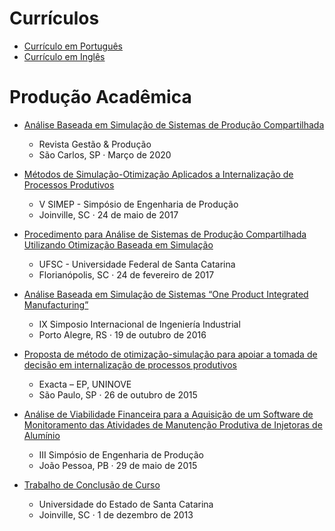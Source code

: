 # Currículos

- [Currículo em Português](https://github.com/GusFurtado/MyWebsite/blob/master/documents/curriculum/Gustavo%20Furtado%20-%20Cientista%20de%20Dados.pdf)
- [Currículo em Inglês](https://github.com/GusFurtado/MyWebsite/blob/master/documents/curriculum/Gustavo%20Furtado%20-%20Data%20Scientist.pdf)

# Produção Acadêmica

- [Análise Baseada em Simulação de Sistemas de Produção Compartilhada](https://github.com/GusFurtado/MyWebsite/blob/master/documents/artigos/GP.pdf)
    - Revista Gestão & Produção
    - São Carlos, SP · Março de 2020

- [Métodos de Simulação-Otimização Aplicados a Internalização de Processos Produtivos](https://github.com/GusFurtado/MyWebsite/blob/master/documents/artigos/SIMEP5.pdf)
    - V SIMEP - Simpósio de Engenharia de Produção
    - Joinville, SC · 24 de maio de 2017

- [Procedimento para Análise de Sistemas de Produção Compartilhada Utilizando Otimização Baseada em Simulação](https://github.com/GusFurtado/MyWebsite/blob/master/documents/artigos/UFSC.pdf)
    - UFSC - Universidade Federal de Santa Catarina
    - Florianópolis, SC · 24 de fevereiro de 2017

- [Análise Baseada em Simulação de Sistemas “One Product Integrated Manufacturing”](https://github.com/GusFurtado/MyWebsite/blob/master/documents/artigos/SIII.pdf)
    - IX Simposio Internacional de Ingeniería Industrial
    - Porto Alegre, RS · 19 de outubro de 2016

- [Proposta de método de otimização-simulação para apoiar a tomada de decisão em internalização de processos produtivos](https://github.com/GusFurtado/MyWebsite/blob/master/documents/artigos/Exacta.pdf)
    - Exacta – EP, UNINOVE
    - São Paulo, SP · 26 de outubro de 2015

- [Análise de Viabilidade Financeira para a Aquisição de um Software de Monitoramento das Atividades de Manutenção Produtiva de Injetoras de Alumínio](https://github.com/GusFurtado/MyWebsite/blob/master/documents/artigos/SIMEP3.pdf)
    - III Simpósio de Engenharia de Produção
    - João Pessoa, PB · 29 de maio de 2015

- [Trabalho de Conclusão de Curso](https://github.com/GusFurtado/MyWebsite/blob/master/documents/artigos/UDESC.pdf)
    - Universidade do Estado de Santa Catarina
    - Joinville, SC · 1 de dezembro de 2013
